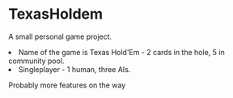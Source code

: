 # TexasHoldem
A small personal game project.
<li>Name of the game is Texas Hold'Em - 2 cards in the hole, 5 in community pool.
<li>Singleplayer - 1 human, three AIs.

Probably more features on the way
